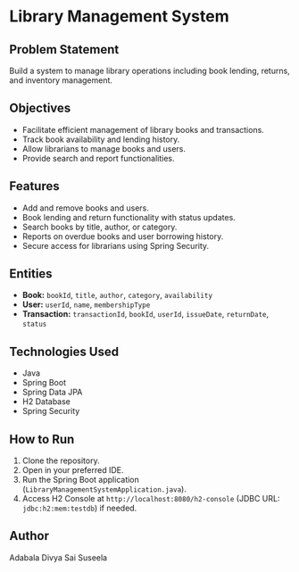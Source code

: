 # Library Management System

## Problem Statement  
Build a system to manage library operations including book lending, returns, and inventory management.

## Objectives  
- Facilitate efficient management of library books and transactions.  
- Track book availability and lending history.  
- Allow librarians to manage books and users.  
- Provide search and report functionalities.

## Features  
- Add and remove books and users.  
- Book lending and return functionality with status updates.  
- Search books by title, author, or category.  
- Reports on overdue books and user borrowing history.  
- Secure access for librarians using Spring Security.

## Entities  
- **Book:** `bookId`, `title`, `author`, `category`, `availability`  
- **User:** `userId`, `name`, `membershipType`  
- **Transaction:** `transactionId`, `bookId`, `userId`, `issueDate`, `returnDate`, `status`

## Technologies Used  
- Java  
- Spring Boot  
- Spring Data JPA  
- H2 Database  
- Spring Security  

## How to Run  
1. Clone the repository.  
2. Open in your preferred IDE.  
3. Run the Spring Boot application (`LibraryManagementSystemApplication.java`).  
4. Access H2 Console at `http://localhost:8080/h2-console` (JDBC URL: `jdbc:h2:mem:testdb`) if needed.

## Author  
Adabala Divya Sai Suseela
